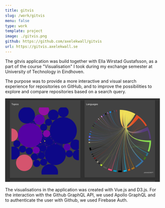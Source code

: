 ```yaml
---
title: gitvis
slug: /work/gitvis
menu: false
type: work
template: project
image: ./gitvis.png
github: https://github.com/axelekwall/gitvis
url: https://gitvis.axelekwall.se
---
```

The gitvis application was build together with Ella Wirstad Gustafsson, as a part of the course "Visualisation" I took during my exchange semester at University of Technology in Eindhoven. 

The purpose was to provide a more interactive and visual search experience for repositories on GitHub, and to improve the possibilities to explore and compare repositories based on a search query.

![picture 1](./gitvis2.png)

The visualisations in the application was created with Vue.js and D3.js. For the interaction with the Github GraphQL API, we used Apollo GraphQL and to authenticate the user with Github, we used Firebase Auth.